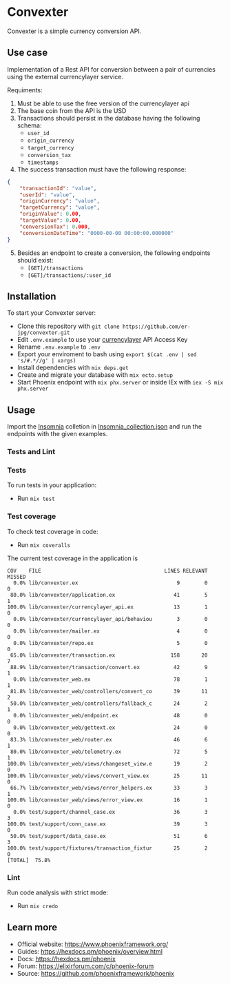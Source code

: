 # Convexter

Convexter is a simple currency conversion API.

## Use case

Implementation of a Rest API for conversion between a pair of currencies using the external currencylayer service.

Requiments:

  1. Must be able to use the free version of the currencylayer api
  2. The base coin from the API is the USD
  3. Transactions should persist in the database having the following schema:
      * `user_id`
      * `origin_currency`
      * `target_currency`
      * `conversion_tax`
      * `timestamps`
  4. The success transaction must have the following response:
  ```json
  {
      "transactionId": "value",
      "userId": "value",
      "originCurrency": "value",
      "targetCurrency": "value",
      "originValue": 0.00,
      "targetValue": 0.00,
      "conversionTax": 0.000,
      "conversionDateTime": "0000-00-00 00:00:00.000000"
  }
  ```
  5. Besides an endpoint to create a conversion, the following endpoints should exist:
      * `[GET]/transactions`
      * `[GET]/transactions/:user_id`

## Installation

To start your Convexter server:

  * Clone this repository with `git clone https://github.com/er-jpg/convexter.git`
  * Edit `.env.example` to use your [currencylayer](https://currencylayer.com/dashboard) API Access Key
  * Rename `.env.example` to `.env`
  * Export your enviroment to bash using `export $(cat .env | sed 's/#.*//g' | xargs)`
  * Install dependencies with `mix deps.get`
  * Create and migrate your database with `mix ecto.setup`
  * Start Phoenix endpoint with `mix phx.server` or inside IEx with `iex -S mix phx.server`


## Usage

Import the [Insomnia](https://insomnia.rest/) colletion in [Insomnia_collection.json](Insomnia_collection.json) and run the endpoints with the given examples.

### Tests and Lint
### Tests
To run tests in your application:

  * Run `mix test`

### Test coverage
To check test coverage in code:

  * Run `mix coveralls`

The current test coverage in the application is

```
COV    FILE                                        LINES RELEVANT   MISSED
  0.0% lib/convexter.ex                                9        0        0
 80.0% lib/convexter/application.ex                   41        5        1
100.0% lib/convexter/currencylayer_api.ex             13        1        0
  0.0% lib/convexter/currencylayer_api/behaviou        3        0        0
  0.0% lib/convexter/mailer.ex                         4        0        0
  0.0% lib/convexter/repo.ex                           5        0        0
 65.0% lib/convexter/transaction.ex                  158       20        7
 88.9% lib/convexter/transaction/convert.ex           42        9        1
  0.0% lib/convexter_web.ex                           78        1        1
 81.8% lib/convexter_web/controllers/convert_co       39       11        2
 50.0% lib/convexter_web/controllers/fallback_c       24        2        1
  0.0% lib/convexter_web/endpoint.ex                  48        0        0
  0.0% lib/convexter_web/gettext.ex                   24        0        0
 83.3% lib/convexter_web/router.ex                    46        6        1
 80.0% lib/convexter_web/telemetry.ex                 72        5        1
100.0% lib/convexter_web/views/changeset_view.e       19        2        0
100.0% lib/convexter_web/views/convert_view.ex        25       11        0
 66.7% lib/convexter_web/views/error_helpers.ex       33        3        1
100.0% lib/convexter_web/views/error_view.ex          16        1        0
  0.0% test/support/channel_case.ex                   36        3        3
100.0% test/support/conn_case.ex                      39        3        0
 50.0% test/support/data_case.ex                      51        6        3
100.0% test/support/fixtures/transaction_fixtur       25        2        0
[TOTAL]  75.8%
```

### Lint
Run code analysis with strict mode:

  * Run `mix credo`

## Learn more

  * Official website: https://www.phoenixframework.org/
  * Guides: https://hexdocs.pm/phoenix/overview.html
  * Docs: https://hexdocs.pm/phoenix
  * Forum: https://elixirforum.com/c/phoenix-forum
  * Source: https://github.com/phoenixframework/phoenix
